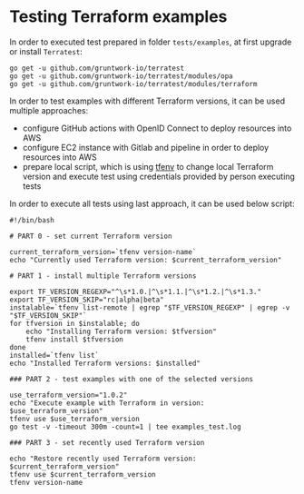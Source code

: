 # Testing Terraform examples

In order to executed test prepared in folder ``tests/examples``, at first upgrade or install ``Terratest``:

```
go get -u github.com/gruntwork-io/terratest
go get -u github.com/gruntwork-io/terratest/modules/opa
go get -u github.com/gruntwork-io/terratest/modules/terraform
```

In order to test examples with different Terraform versions, it can be used multiple approaches:
* configure GitHub actions with OpenID Connect to deploy resources into AWS
* configure EC2 instance with Gitlab and pipeline in order to deploy resources into AWS
* prepare local script, which is using [tfenv](https://github.com/tfutils/tfenv) to change local Terraform version and execute test using credentials provided by person executing tests

In order to execute all tests using last approach, it can be used below script:

```
#!/bin/bash

# PART 0 - set current Terraform version

current_terraform_version=`tfenv version-name`
echo "Currently used Terraform version: $current_terraform_version"

# PART 1 - install multiple Terraform versions

export TF_VERSION_REGEXP="^\s*1.0.|^\s*1.1.|^\s*1.2.|^\s*1.3."
export TF_VERSION_SKIP="rc|alpha|beta"
instalable=`tfenv list-remote | egrep "$TF_VERSION_REGEXP" | egrep -v "$TF_VERSION_SKIP"`
for tfversion in $instalable; do
    echo "Installing Terraform version: $tfversion"
    tfenv install $tfversion
done
installed=`tfenv list`
echo "Installed Terraform versions: $installed"

### PART 2 - test examples with one of the selected versions

use_terraform_version="1.0.2"
echo "Execute example with Terraform in version: $use_terraform_version"
tfenv use $use_terraform_version
go test -v -timeout 300m -count=1 | tee examples_test.log

### PART 3 - set recently used Terraform version

echo "Restore recently used Terraform version: $current_terraform_version"
tfenv use $current_terraform_version
tfenv version-name
```